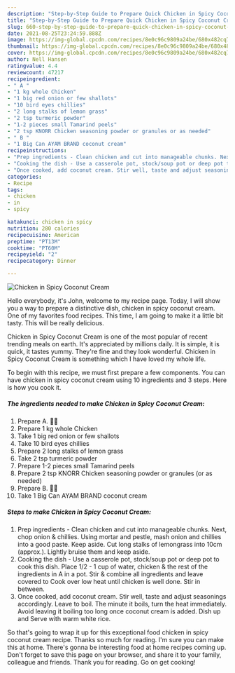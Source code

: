 ```yaml
---
description: "Step-by-Step Guide to Prepare Quick Chicken in Spicy Coconut Cream"
title: "Step-by-Step Guide to Prepare Quick Chicken in Spicy Coconut Cream"
slug: 660-step-by-step-guide-to-prepare-quick-chicken-in-spicy-coconut-cream
date: 2021-08-25T23:24:59.888Z
image: https://img-global.cpcdn.com/recipes/8e0c96c9809a24be/680x482cq70/chicken-in-spicy-coconut-cream-recipe-main-photo.jpg
thumbnail: https://img-global.cpcdn.com/recipes/8e0c96c9809a24be/680x482cq70/chicken-in-spicy-coconut-cream-recipe-main-photo.jpg
cover: https://img-global.cpcdn.com/recipes/8e0c96c9809a24be/680x482cq70/chicken-in-spicy-coconut-cream-recipe-main-photo.jpg
author: Nell Hansen
ratingvalue: 4.4
reviewcount: 47217
recipeingredient:
- " A "
- "1 kg whole Chicken"
- "1 big red onion or few shallots"
- "10 bird eyes chillies"
- "2 long stalks of lemon grass"
- "2 tsp turmeric powder"
- "1-2 pieces small Tamarind peels"
- "2 tsp KNORR Chicken seasoning powder or granules or as needed"
- " B "
- "1 Big Can AYAM BRAND coconut cream"
recipeinstructions:
- "Prep ingredients - Clean chicken and cut into manageable chunks. Next, chop onion &amp; chillies. Using mortar and pestle, mash onion and chillies into a good paste. Keep aside. Cut long stalks of lemongrass into 10cm (approx.). Lightly bruise them and keep aside."
- "Cooking the dish - Use a casserole pot, stock/soup pot or deep pot to cook this dish. Place 1/2 - 1 cup of water, chicken &amp; the rest of the ingredients in A in a pot. Stir &amp; combine all ingredients and leave covered to Cook over low heat until chicken is well done. Stir in between."
- "Once cooked, add coconut cream. Stir well, taste and adjust seasonings accordingly. Leave to boil. The minute it boils, turn the heat immediately. Avoid leaving it boiling too long once coconut cream is added. Dish up and Serve with warm white rice."
categories:
- Recipe
tags:
- chicken
- in
- spicy

katakunci: chicken in spicy 
nutrition: 280 calories
recipecuisine: American
preptime: "PT13M"
cooktime: "PT60M"
recipeyield: "2"
recipecategory: Dinner

---
```



![Chicken in Spicy Coconut Cream](https://img-global.cpcdn.com/recipes/8e0c96c9809a24be/680x482cq70/chicken-in-spicy-coconut-cream-recipe-main-photo.jpg)

Hello everybody, it's John, welcome to my recipe page. Today, I will show you a way to prepare a distinctive dish, chicken in spicy coconut cream. One of my favorites food recipes. This time, I am going to make it a little bit tasty. This will be really delicious.



Chicken in Spicy Coconut Cream is one of the most popular of recent trending meals on earth. It's appreciated by millions daily. It is simple, it is quick, it tastes yummy. They're fine and they look wonderful. Chicken in Spicy Coconut Cream is something which I have loved my whole life.


To begin with this recipe, we must first prepare a few components. You can have chicken in spicy coconut cream using 10 ingredients and 3 steps. Here is how you cook it.

<!--inarticleads1-->

##### The ingredients needed to make Chicken in Spicy Coconut Cream:

1. Prepare  A. 👩‍🍳
1. Prepare 1 kg whole Chicken
1. Take 1 big red onion or few shallots
1. Take 10 bird eyes chillies
1. Prepare 2 long stalks of lemon grass
1. Take 2 tsp turmeric powder
1. Prepare 1-2 pieces small Tamarind peels
1. Prepare 2 tsp KNORR Chicken seasoning powder or granules (or as needed)
1. Prepare  B. 👩‍🍳
1. Take 1 Big Can AYAM BRAND coconut cream




<!--inarticleads2-->

##### Steps to make Chicken in Spicy Coconut Cream:

1. Prep ingredients - Clean chicken and cut into manageable chunks. Next, chop onion &amp; chillies. Using mortar and pestle, mash onion and chillies into a good paste. Keep aside. Cut long stalks of lemongrass into 10cm (approx.). Lightly bruise them and keep aside.
1. Cooking the dish - Use a casserole pot, stock/soup pot or deep pot to cook this dish. Place 1/2 - 1 cup of water, chicken &amp; the rest of the ingredients in A in a pot. Stir &amp; combine all ingredients and leave covered to Cook over low heat until chicken is well done. Stir in between.
1. Once cooked, add coconut cream. Stir well, taste and adjust seasonings accordingly. Leave to boil. The minute it boils, turn the heat immediately. Avoid leaving it boiling too long once coconut cream is added. Dish up and Serve with warm white rice.




So that's going to wrap it up for this exceptional food chicken in spicy coconut cream recipe. Thanks so much for reading. I'm sure you can make this at home. There's gonna be interesting food at home recipes coming up. Don't forget to save this page on your browser, and share it to your family, colleague and friends. Thank you for reading. Go on get cooking!
